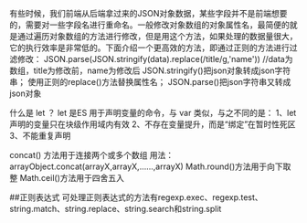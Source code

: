 有些时候，我们前端从后端拿过来的JSON对象数据，某些字段并不是前端想要的，需要对一些字段名进行重命名。一般修改对象数组的对象属性名，最简便的就是通过遍历对象数组的方法进行修改，但是用这个方法，如果处理的数据量很大，它的执行效率是非常低的。下面介绍一个更高效的方法，即通过正则的方法进行过滤修改：
JSON.parse(JSON.stringify(data).replace(/title/g,'name'))
//data为数组，title为修改前，name为修改后
JSON.stringify()把json对象转成json字符串；
使用正则的replace()方法替换属性名；
JSON.parse()把json字符串又转成json对象

什么是 let ？
let 是ES 用于声明变量的命令，与 var 类似，与之不同的是：
1、let 声明的变量只在块级作用域内有效
2、不存在变量提升，而是“绑定”在暂时性死区
3、不能重复声明

concat() 方法用于连接两个或多个数组
用法：arrayObject.concat(arrayX,arrayX,......,arrayX)
Math.round()方法用于向下取整
Math.ceil()方法用于四舍五入

##正则表达式
可处理正则表达式的方法有regexp.exec、regexp.test、string.match、string.replace、string.search和string.split

